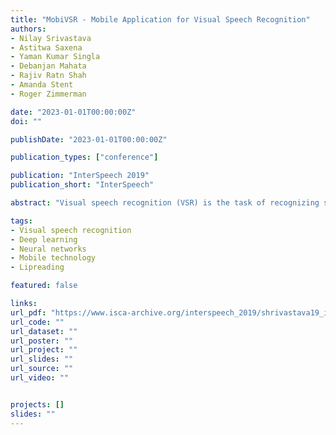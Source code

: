 ```yaml
---
title: "MobiVSR - Mobile Application for Visual Speech Recognition"
authors:
- Nilay Srivastava
- Astitwa Saxena
- Yaman Kumar Singla
- Debanjan Mahata
- Rajiv Ratn Shah
- Amanda Stent
- Roger Zimmerman

date: "2023-01-01T00:00:00Z"
doi: ""

publishDate: "2023-01-01T00:00:00Z"

publication_types: ["conference"]

publication: "InterSpeech 2019"
publication_short: "InterSpeech"

abstract: "Visual speech recognition (VSR) is the task of recognizing spoken language from video input only, without any audio. VSR has many applications as an assistive technology, especially if it could be deployed in mobile devices and embedded systems. The need for intensive computational resources and large memory footprint are two major obstacles in deploying neural network models for VSR in a resource constrained environment. We propose a novel end-to-end deep neural network architecture for word level VSR called MobiVSR with a design parameter that aids in balancing the model's accuracy and parameter count. We use depthwise 3D convolution along with channel shuffling for the first time in the domain of VSR and show how it makes our model efficient. MobiVSR achieves an accuracy of 70% on a challenging Lip Reading in the Wild dataset with 6 times fewer parameters and 20 times smaller memory footprint than the current state of the art. MobiVSR can also be compressed to 6 MB by applying post training quantization."

tags:
- Visual speech recognition
- Deep learning
- Neural networks
- Mobile technology
- Lipreading

featured: false

links:
url_pdf: "https://www.isca-archive.org/interspeech_2019/shrivastava19_interspeech.html"
url_code: ""
url_dataset: ""
url_poster: ""
url_project: ""
url_slides: ""
url_source: ""
url_video: ""


projects: []
slides: ""
---
```



